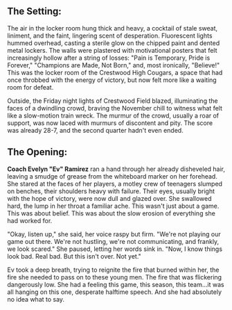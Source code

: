 ## The Setting:

The air in the locker room hung thick and heavy, a cocktail of stale sweat, liniment, and the faint, lingering scent of desperation. Fluorescent lights hummed overhead, casting a sterile glow on the chipped paint and dented metal lockers. The walls were plastered with motivational posters that felt increasingly hollow after a string of losses: "Pain is Temporary, Pride is Forever," "Champions are Made, Not Born," and, most ironically, "Believe!" This was the locker room of the Crestwood High Cougars, a space that had once throbbed with the energy of victory, but now felt more like a waiting room for defeat.

Outside, the Friday night lights of Crestwood Field blazed, illuminating the faces of a dwindling crowd, braving the November chill to witness what felt like a slow-motion train wreck. The murmur of the crowd, usually a roar of support, was now laced with murmurs of discontent and pity. The score was already 28-7, and the second quarter hadn't even ended.

## The Opening:

**Coach Evelyn "Ev" Ramirez** ran a hand through her already disheveled hair, leaving a smudge of grease from the whiteboard marker on her forehead. She stared at the faces of her players, a motley crew of teenagers slumped on benches, their shoulders heavy with failure. Their eyes, usually bright with the hope of victory, were now dull and glazed over. She swallowed hard, the lump in her throat a familiar ache. This wasn't just about a game. This was about belief. This was about the slow erosion of everything she had worked for.

"Okay, listen up," she said, her voice raspy but firm. "We're not playing our game out there. We're not hustling, we're not communicating, and frankly, we look scared." She paused, letting her words sink in. "Now, I know things look bad. Real bad. But this isn't over. Not yet."

Ev took a deep breath, trying to reignite the fire that burned within her, the fire she needed to pass on to these young men. The fire that was flickering dangerously low. She had a feeling this game, this season, this team...it was all hanging on this one, desperate halftime speech. And she had absolutely no idea what to say.
